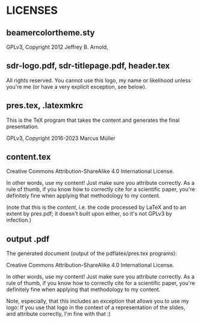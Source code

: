 LICENSES
========

beamercolortheme.sty
--------------------

GPLv3, Copyright 2012 Jeffrey B. Arnold, 

sdr-logo.pdf, sdr-titlepage.pdf, header.tex
-------------------------------------------

All rights reserved. You cannot use this logo, my name or likelihood unless
you're me (or have a very explicit exception, see below).

pres.tex, .latexmkrc
--------------------

This is the TeX program that takes the content and generates the final
presentation.

GPLv3, Copyright 2016-2023 Marcus Müller

content.tex
-----------

Creative Commons Attribution-ShareAlike 4.0 International License.

In other words, use my content! Just make sure you attribute correctly. As a
rule of thumb, if you know how to correctly cite for a scientific paper, you're
definitely fine when applying that methodology to my content.

(note that this is the *content*, i.e. the code processed by LaTeX and to an
extent by pres.pdf; it doesn't built upon either, so it's not GPLv3 by
infection.)

output .pdf
-----------

The generated document (output of the pdflatex/pres.tex programs):

Creative Commons Attribution-ShareAlike 4.0 International License.

In other words, use my content! Just make sure you attribute correctly. As a
rule of thumb, if you know how to correctly cite for a scientific paper, you're
definitely fine when applying that methodology to my content.

Note, especially, that this includes an exception that allows you to use my
logo: If you use that logo in the context of a representation of the slides,
and attribute correctly, I'm fine with that :)
